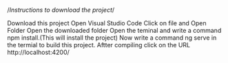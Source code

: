 /*Instructions to download the project*/

Download this project
Open Visual Studio Code
Click on file and Open Folder
Open the downloaded folder
Open the teminal and write a command npm install.(This will install the project)
Now write a command ng serve in the termial to build this project.
Aftter compiling click on the URL http://localhost:4200/
